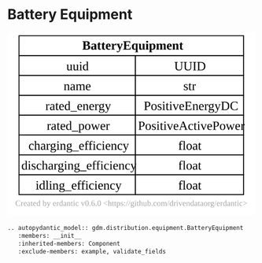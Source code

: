 # Battery Equipment

[![](../../models/BatteryEquipment.svg)](../../models/BatteryEquipment.svg) 

```{eval-rst}
.. autopydantic_model:: gdm.distribution.equipment.BatteryEquipment
   :members: __init__
   :inherited-members: Component
   :exclude-members: example, validate_fields
```